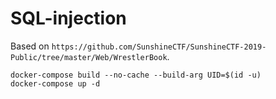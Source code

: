 # SQL-injection

Based on `https://github.com/SunshineCTF/SunshineCTF-2019-Public/tree/master/Web/WrestlerBook`.

```shell
docker-compose build --no-cache --build-arg UID=$(id -u)
docker-compose up -d
```
